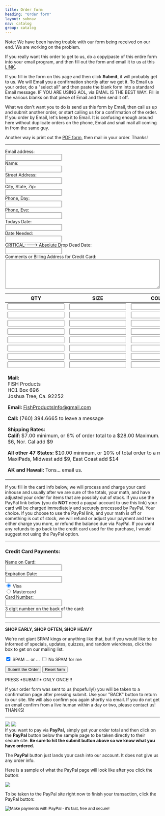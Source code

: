 ```yaml
---
title: Order form
heading: "Order form"
layout: subnav
nav: catalog
group: catalog
---
```



<form action="http://www.fishproducts.com/cgi-bin/formmail/FormMail.pl" method="POST" name="orderform" enctype="x-www-form-urlencoded" class="form-horizontal">
  <p class="lead">Note: We have been having trouble with our form being 
    received on our end. We are working on the problem.
  </p>
  <p class="lead">
    If you really want this order to get to us, do a copy/paste of this entire 
    form into your email program, and then fill out the form and email it to 
    us at this <a href="mailto:FishProductsInfo@gmail.com">LINK</a>.
  </p>
    
  <p>
    If you fill in the form on this page and then click <b>Submit</b>, it will 
    probably get to us. We will Email you a confirmation shortly after we get 
    it. To Email us your order, do a "select all" and then paste the 
    blank form into a standard Email message. IF YOU ARE USING AOL, via EMAIL 
    IS THE BEST WAY. Fill in the various blanks on that piece of Email and then 
    send it off.
  </p>
  <p>
    What we don't want you to do is send us this form by Email, then call us 
    up and submit another order, or start calling us for a confirmation of the 
    order. If you order by Email, let's keep it to Email. It is confusing enough 
    around here without duplicate orders on the phone, Email and snail mail 
    all coming in from the same guy.
  </p>
  <p>
    Another way is print out the <a href="{{ "/files/orderform.pdf" | prepend: site.baseurl }}" target="_blank">PDF 
    form</a>, then mail in your order. Thanks!
    <input type="hidden" name="subject" value="FISH Order">
    <input type="hidden" name="redirect" value="{{ "/catalog/orderconfirm" | prepend: site.baseurl }}">
  </p>

  <hr />

  <div class="form-group">
    <label class="col-sm-4 control-label">Email address:</label>
    <div class="col-sm-8">
      <input name="email" type="text" class="form-control">
    </div>
  </div>
  <div class="form-group">
    <label class="col-sm-4 control-label">Name:</label>
    <div class="col-sm-8">
      <input name="Name" type="text" class="form-control">
    </div>
  </div>
  <div class="form-group">
    <label class="col-sm-4 control-label">Street Address:</label>
    <div class="col-sm-8">
      <input name="Street" type="text" class="form-control">
    </div>
  </div>
  <div class="form-group">
    <label class="col-sm-4 control-label">City, State, Zip:</label>
    <div class="col-sm-8">
      <input name="CityStateZip" type="text" class="form-control">
    </div>
  </div>
  <div class="form-group">
    <label class="col-sm-4 control-label">Phone, Day:</label>
    <div class="col-sm-8">
      <input name="PhoneDay" type="text" class="form-control">
    </div>
  </div>
  <div class="form-group">
    <label class="col-sm-4 control-label">Phone, Eve:</label>
    <div class="col-sm-8">
      <input name="PhoneEve" type="text" class="form-control">
    </div>
  </div>
  <div class="form-group">
    <label class="col-sm-4 control-label">Todays Date:</label>
    <div class="col-sm-8">
      <input name="Date" type="text" class="form-control">
    </div>
  </div>
  <div class="form-group">
    <label class="col-sm-4 control-label">Date Needed:</label>
    <div class="col-sm-8">
      <input name="DateNeeded" type="text" class="form-control">
    </div>
  </div>
  <div class="form-group">
    <label class="col-sm-4 control-label">CRITICAL----&gt; Absolute Drop Dead Date:</label>
    <div class="col-sm-8">
      <input name="DropDead" type="text" class="form-control">
    </div>
  </div>
  <div class="form-group">
    <label class="col-sm-4 control-label">Comments or Billing Address for Credit Card:</label>
    <div class="col-sm-8">
      <textarea name="Comments" rows="6" cols="60" class="form-control"></textarea>
    </div>
  </div>

  <div class="table-responsive">
    <table class="table table-bordered">
      <thead>
        <tr> 
          <th>QTY</th>
          <th>SIZE</th>
          <th>COLOR</th>
          <th>CLR #2</th>
          <th>ITEM</th>
          <th>EACH</th>
          <th>TOTAL</th>
        </tr>
      </thead>
      <tbody>
        <tr> 
          <td><input name="Qty1" type="text" class="form-control"></td>
          <td><input name="Size1" type="text" class="form-control"></td>
          <td><input name="Color1" type="text" class="form-control"></td>
          <td><input name="Color11" type="text" class="form-control"></td>
          <td><input name="Item1" type="text" class="form-control"></td>
          <td><input name="Cost1" type="text" class="form-control"></td>
          <td><input name="Total1" type="text" class="form-control"></td>
        </tr>
        <tr> 
          <td><input name="Qty2" type="text" class="form-control"></td>
          <td><input name="Size2" type="text" class="form-control"></td>
          <td><input name="Color2" type="text" class="form-control"></td>
          <td><input name="Color22" type="text" class="form-control"></td>
          <td><input name="Item2" type="text" class="form-control"></td>
          <td><input name="Cost2" type="text" class="form-control"></td>
          <td><input name="Total2" type="text" class="form-control"></td>
        </tr>
        <tr> 
          <td><input name="Qty3" type="text" class="form-control"></td>
          <td><input name="Size3" type="text" class="form-control"></td>
          <td><input name="Color3" type="text" class="form-control"></td>
          <td><input name="Color33" type="text" class="form-control"></td>
          <td><input name="Item3" type="text" class="form-control"></td>
          <td><input name="Cost3" type="text" class="form-control"></td>
          <td><input name="Total3" type="text" class="form-control"></td>
        </tr>
        <tr> 
          <td><input name="Qty4" type="text" class="form-control"></td>
          <td><input name="Size4" type="text" class="form-control"></td>
          <td><input name="Color4" type="text" class="form-control"></td>
          <td><input name="Color44" type="text" class="form-control"></td>
          <td><input name="Item4" type="text" class="form-control"></td>
          <td><input name="Cost4" type="text" class="form-control"></td>
          <td><input name="Total4" type="text" class="form-control"></td>
        </tr>
        <tr> 
          <td><input name="Qty5" type="text" class="form-control"></td>
          <td><input name="Size5" type="text" class="form-control"></td>
          <td><input name="Color5" type="text" class="form-control"></td>
          <td><input name="Color55" type="text" class="form-control"></td>
          <td><input name="Item5" type="text" class="form-control"></td>
          <td><input name="Cost5" type="text" class="form-control"></td>
          <td><input name="Total5" type="text" class="form-control"></td>
        </tr>
        <tr> 
          <td><input name="Qty6" type="text" class="form-control" id="Qty6"></td>
          <td><input name="Size6" type="text" class="form-control" id="Size6"></td>
          <td><input name="Color6" type="text" class="form-control" id="Color6"></td>
          <td><input name="Color66" type="text" class="form-control" id="Color66"></td>
          <td><input name="Item6" type="text" class="form-control" id="Item6"></td>
          <td><input name="Cost6" type="text" class="form-control" id="Cost6"></td>
          <td><input name="Total6" type="text" class="form-control" id="Total6"></td>
        </tr>
        <tr> 
          <td><input name="Qty7" type="text" class="form-control" id="Qty7"></td>
          <td><input name="Size7" type="text" class="form-control" id="Size7"></td>
          <td><input name="Color7" type="text" class="form-control" id="Color7"></td>
          <td><input name="Color77" type="text" class="form-control" id="Color77"></td>
          <td><input name="Item7" type="text" class="form-control" id="Item7"></td>
          <td><input name="Cost7" type="text" class="form-control" id="Cost7"></td>
          <td><input name="Total7" type="text" class="form-control" id="Total7"></td>
        </tr>
        <tr> 
          <td><input name="Qty8" type="text" class="form-control" id="Qty8"></td>
          <td><input name="Size8" type="text" class="form-control" id="Size8"></td>
          <td><input name="Color8" type="text" class="form-control" id="Color8"></td>
          <td><input name="Color88" type="text" class="form-control" id="Color88"></td>
          <td><input name="Item8" type="text" class="form-control" id="Item8"></td>
          <td><input name="Cost8" type="text" class="form-control" id="Cost8"></td>
          <td><input name="Total8" type="text" class="form-control" id="Total8"></td>
        </tr>
        <tr> 
          <td rowspan="6" colspan="4">
            <p>
              <strong>Mail:</strong><br>
              FISH Products<br>
              HC1 Box 696<br>
              Joshua Tree, Ca. 92252
            </p>
            <p>
              <strong>Email:</strong> <a href="mailto:FishProductsInfo@gmail.com">FishProductsInfo@gmail.com</a>
            </p>
            <p>
              <strong>Call:</strong> (760) 394.6665 to leave a message
            </p>
            <p>
              <strong>Shipping Rates:</strong><br>
              <strong>Calif:</strong> $7.00 minimum, or 6% of order total to a $28.00 Maximum. Ledges and MaxiPads, So. Cal add $6, Nor. Cal add $9
            </p>
            <p>
              <strong>All other 47 States:</strong> $10.00 minimum, or 10% of total order to a maximum of $34.00. Ledges and MaxiPads, Midwest add $9, East Coast add $14
            </p>
            <p>
              <strong>AK and Hawaii:</strong> Tons... email us.
            </p>
          </td>
          <td colspan="2">MERCHANDISE TOTAL</td>
          <td><input name="MerchTotal" type="text" class="form-control"></td>
        </tr>
        <tr> 
          <td colspan="2">CA 8% SALES TAX</td>
          <td><input name="Tax" type="text" class="form-control"></td>
        </tr>
        <tr> 
          <td colspan="2">SUB TOTAL</td>
          <td><input name="Subtotal" type="text" class="form-control"></td>
        </tr>
        <tr> 
          <td colspan="2">
            SHIPPING CHARGES (see chart)<br>
            <em>Minimum charge in Calif: $7.00</em><br>
            <em>Minimum Charge all other states: $10.00</em>
          </td>
          <td><input name="UPS" type="text" class="form-control"></td>
        </tr>
        <tr> 
          <td colspan="2">Insurance charges for Cam Repair shipping</td>
          <td><input name="COD" type="text" class="form-control"></td>
        </tr>
        <tr> 
          <td colspan="2">
            <p><strong>GRAND TOTAL:</strong></p>
            <p>
              If you need room for more items, 
              add them into the comments text block above or just email us your 
              order.
            </p>
          </td>
          <td><input name="GrandTotal" type="text" class="form-control"></td>
        </tr>
      </tbody>
    </table>
  </div>


  <p>
    If you fill in the card info below, we will process and charge your card inhouse and usually after we are sure of the totals, your math, and have adjusted your order for items that are possibly out of stock. If you use the PayPal link below (you do <strong>NOT</strong> need a paypal account to use this link) your card will be charged immediately and securely processed by PayPal. Your choice. If you choose to use the PayPal link, and your math is off or something is out of stock, we will refund or adjust your payment and then either charge you more, or refund the balance due via PayPal. If you want any refunds to go back to the credit card used for the purchase, I would suggest not using the PayPal option.
  </p>


  <hr />


  <h3>Credit Card Payments:</h3>
  <div class="form-group">
    <label class="col-sm-4 control-label">Name on Card:</label>
    <div class="col-sm-8">
      <input name="NameOnCard" type="text" class="form-control">
    </div>
  </div>
  <div class="form-group">
    <label class="col-sm-4 control-label">Expiration Date:</label>
    <div class="col-sm-8">
      <input name="Expires" type="text" class="form-control">
    </div>
  </div>
  <div class="form-group">
    <div class="col-sm-offset-4 col-sm-8">
      <div class="radio">
        <label>
          <input type="radio" name="payment_method" value="Visa" checked="checked"> Visa
        </label>
      </div>
    </div>
  </div>
  <div class="form-group">
    <div class="col-sm-offset-4 col-sm-8">
      <div class="radio">
        <label>
          <input type="radio" name="payment_method" value="Mastercard"> Mastercard
        </label>
      </div>
    </div>
  </div>
  <div class="form-group">
    <label class="col-sm-4 control-label">Card Number:</label>
    <div class="col-sm-8">
      <input name="cardnumber" type="text" class="form-control" maxlength="16">
    </div>
  </div>
  <div class="form-group">
    <label class="col-sm-4 control-label">3 digit number on the back of the card:</label>
    <div class="col-sm-8">
      <input name="security code" type="text" class="form-control" maxlength="3">
    </div>
  </div>


  <hr />


  <p>
    <strong>SHOP EARLY, SHOP OFTEN, SHOP HEAVY</strong>
  </p>

  <p>
    We're not giant SPAM kings or anything like that, but if you would like to be informed of specials, updates, quizzes, and random wierdness, click the box to get on our mailing list.
  </p>
  <p>
    <input type="checkbox" name="SpamOk" value="checkbox" checked="1">
    SPAM ... or ... <input type="checkbox" name="NoSpam" value="checkbox">
    No SPAM for me
  </p>

  <p>
    <input name="Submit" type="submit" value="Submit the Order" class="btn btn-primary">
    <input name="name" type="reset" value="Reset form" class="btn btn-default">
  </p>
  <p>
    PRESS *SUBMIT* ONLY ONCE!!!
  </p>
  <p>
    If your order form was sent to us (hopefully!) you will be taken to a confirmation page after pressing submit. Use your "BACK" button to return to our site. We will also confirm you again shortly via email. If you do not get an email confirm from a live human within a day or two, please contact us! THANKS!
  </p>


  <hr />


  <p>
    <a href="{{ "/pics/visa.gif" | prepend: site.baseurl }}"><img src="{{ "/pics/visa.gif" | prepend: site.baseurl }}"></a>
    <a href="{{ "/pics/mastercard.gif" | prepend: site.baseurl }}"><img src="{{ "/pics/mastercard.gif" | prepend: site.baseurl }}"></a><br>
    If you want to pay via <strong>PayPal,</strong> simply get your order total and then click on the <strong>PayPal</strong> button below the sample page to be taken directly to their secure site. <strong>Be sure to hit the submit button above so we know what you have ordered.</strong>
  </p>
  <p>
    The <b>PayPal</b> button just lands your cash into our account. It does not give us any order info.
  </p>
  <p>
    Here is a sample of what the PayPal page will look like after you click the button:
    <div class="thumbnail">
      <img src="{{ "/pics/paypal_image.jpg" | prepend: site.baseurl }}">
    </div>
  </p>

  <p>
    To be taken to the PayPal site right now to finish your transaction, click the PayPal button:
  </p>
</form>

<form action="https://www.paypal.com/cgi-bin/webscr" method="POST" enctype="x-www-form-urlencoded" name="paypalform">
  <input type="hidden" name="cmd" value="_xclick">
  <input type="hidden" name="business" value="PayPal@FishProducts.com">
  <input type="hidden" name="item_name" value="FISH Products Order Total">
  <input type="hidden" name="no_shipping" value="1">
  <input type="hidden" name="return" value="{{ site.baseurl }}">
  <input type="hidden" name="cn" value="Special Instructions (optional)">
  <input type="hidden" name="no_note" value="1">
  <input type="hidden" name="currency_code" value="USD">
  <input src="{{ "/pics/x-click-but6.gif" | prepend: site.baseurl }}" type="image" border="0" name="submit" alt="Make payments with PayPal - it&#39;s fast, free and secure!">
</form>



